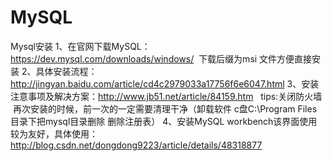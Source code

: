# MySQL
Mysql安装
1、在官网下载MySQL： https://dev.mysql.com/downloads/windows/  下载后缀为msi 文件方便直接安装
2、具体安装流程：http://jingyan.baidu.com/article/cd4c2979033a17756f6e6047.html
3、安装注意事项及解决方案：http://www.jb51.net/article/84159.htm
   tips:关闭防火墙  再次安装的时候，前一次的一定需要清理干净（卸载软件 c盘C:\Program Files目录下把mysql目录删除 删除注册表）
4、安装MySQL workbench该界面使用较为友好，具体使用：http://blog.csdn.net/dongdong9223/article/details/48318877
